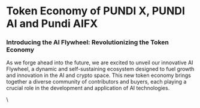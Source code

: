 # Token Economy of PUNDI X, PUNDI AI and Pundi AIFX

### Introducing the AI Flywheel: Revolutionizing the Token Economy

As we forge ahead into the future, we are excited to unveil our innovative AI Flywheel, a dynamic and self-sustaining ecosystem designed to fuel growth and innovation in the AI and crypto space. This new token economy brings together a diverse community of contributors and buyers, each playing a crucial role in the development and application of AI technologies.

\
